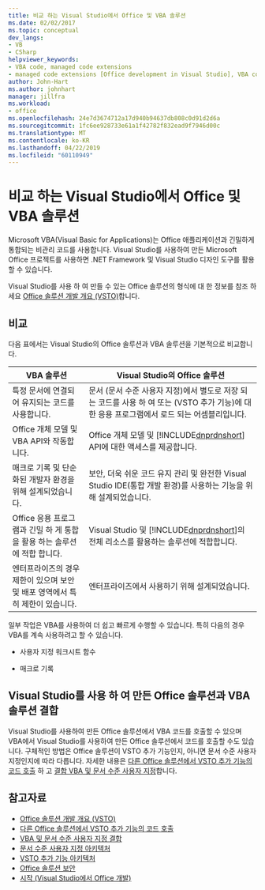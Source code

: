 ```yaml
---
title: 비교 하는 Visual Studio에서 Office 및 VBA 솔루션
ms.date: 02/02/2017
ms.topic: conceptual
dev_langs:
- VB
- CSharp
helpviewer_keywords:
- VBA code, managed code extensions
- managed code extensions [Office development in Visual Studio], VBA compared to
author: John-Hart
ms.author: johnhart
manager: jillfra
ms.workload:
- office
ms.openlocfilehash: 24e7d3674712a17d940b94637db808c0d91d2d6a
ms.sourcegitcommit: 1fc6ee928733e61a1f42782f832ead9f7946d00c
ms.translationtype: MT
ms.contentlocale: ko-KR
ms.lasthandoff: 04/22/2019
ms.locfileid: "60110949"
---
```

# <a name="vba-and-office-solutions-in-visual-studio-compared"></a>비교 하는 Visual Studio에서 Office 및 VBA 솔루션
  Microsoft VBA(Visual Basic for Applications)는 Office 애플리케이션과 긴밀하게 통합되는 비관리 코드를 사용합니다. Visual Studio를 사용하여 만든 Microsoft Office 프로젝트를 사용하면 .NET Framework 및 Visual Studio 디자인 도구를 활용할 수 있습니다.

 Visual Studio를 사용 하 여 만들 수 있는 Office 솔루션의 형식에 대 한 정보를 참조 하세요 [Office 솔루션 개발 개요 &#40;VSTO&#41;](../vsto/office-solutions-development-overview-vsto.md)합니다.

## <a name="comparison"></a>비교
 다음 표에서는 Visual Studio의 Office 솔루션과 VBA 솔루션을 기본적으로 비교합니다.

|VBA 솔루션|Visual Studio의 Office 솔루션|
|-------------------|---------------------------------------|
|특정 문서에 연결되어 유지되는 코드를 사용합니다.|문서 (문서 수준 사용자 지정)에서 별도로 저장 되는 코드를 사용 하 여 또는 (VSTO 추가 기능)에 대 한 응용 프로그램에서 로드 되는 어셈블리입니다.|
|Office 개체 모델 및 VBA API와 작동합니다.|Office 개체 모델 및 [!INCLUDE[dnprdnshort](../sharepoint/includes/dnprdnshort-md.md)] API에 대한 액세스를 제공합니다.|
|매크로 기록 및 단순화된 개발자 환경을 위해 설계되었습니다.|보안, 더욱 쉬운 코드 유지 관리 및 완전한 Visual Studio IDE(통합 개발 환경)를 사용하는 기능을 위해 설계되었습니다.|
|Office 응용 프로그램과 긴밀 하 게 통합을 활용 하는 솔루션에 적합 합니다.|Visual Studio 및 [!INCLUDE[dnprdnshort](../sharepoint/includes/dnprdnshort-md.md)]의 전체 리소스를 활용하는 솔루션에 적합합니다.|
|엔터프라이즈의 경우 제한이 있으며 보안 및 배포 영역에서 특히 제한이 있습니다.|엔터프라이즈에서 사용하기 위해 설계되었습니다.|

 일부 작업은 VBA를 사용하여 더 쉽고 빠르게 수행할 수 있습니다. 특히 다음의 경우 VBA를 계속 사용하려고 할 수 있습니다.

- 사용자 지정 워크시트 함수

- 매크로 기록

## <a name="combine-vba-solutions-and-office-solutions-created-by-using-visual-studio"></a>Visual Studio를 사용 하 여 만든 Office 솔루션과 VBA 솔루션 결합
 Visual Studio를 사용하여 만든 Office 솔루션에서 VBA 코드를 호출할 수 있으며 VBA에서 Visual Studio를 사용하여 만든 Office 솔루션에서 코드를 호출할 수도 있습니다. 구체적인 방법은 Office 솔루션이 VSTO 추가 기능인지, 아니면 문서 수준 사용자 지정인지에 따라 다릅니다. 자세한 내용은 [다른 Office 솔루션에서 VSTO 추가 기능의 코드 호출](../vsto/calling-code-in-vsto-add-ins-from-other-office-solutions.md) 하 고 [결합 VBA 및 문서 수준 사용자 지정](../vsto/combining-vba-and-document-level-customizations.md)합니다.

## <a name="see-also"></a>참고자료
- [Office 솔루션 개발 개요 &#40;VSTO&#41;](../vsto/office-solutions-development-overview-vsto.md)
- [다른 Office 솔루션에서 VSTO 추가 기능의 코드 호출](../vsto/calling-code-in-vsto-add-ins-from-other-office-solutions.md)
- [VBA 및 문서 수준 사용자 지정 결합](../vsto/combining-vba-and-document-level-customizations.md)
- [문서 수준 사용자 지정 아키텍처](../vsto/architecture-of-document-level-customizations.md)
- [VSTO 추가 기능 아키텍처](../vsto/architecture-of-vsto-add-ins.md)
- [Office 솔루션 보안](../vsto/securing-office-solutions.md)
- [시작 &#40;Visual Studio에서 Office 개발&#41;](../vsto/getting-started-office-development-in-visual-studio.md)
